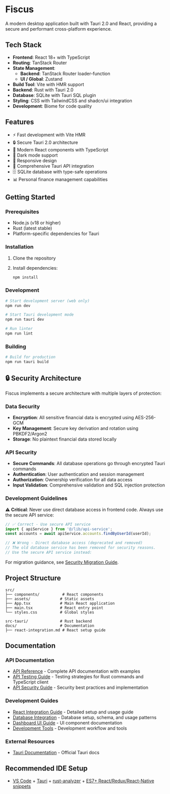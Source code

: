 # Fiscus

A modern desktop application built with Tauri 2.0 and React, providing a secure and performant cross-platform experience.

## Tech Stack

- **Frontend**: React 18+ with TypeScript
- **Routing**: TanStack Router
- **State Management**:
  - **Backend**: TanStack Router loader-function
  - **UI / Global**: Zustand
- **Build Tool**: Vite with HMR support
- **Backend**: Rust with Tauri 2.0
- **Database**: SQLite with Tauri SQL plugin
- **Styling**: CSS with TailwindCSS and shadcn/ui integration
- **Development**: Biome for code quality

## Features

- ⚡ Fast development with Vite HMR
- 🔒 Secure Tauri 2.0 architecture
- 🎨 Modern React components with TypeScript
- 🌙 Dark mode support
- 📱 Responsive design
- 🔧 Comprehensive Tauri API integration
- 🗄️ SQLite database with type-safe operations
- 📊 Personal finance management capabilities

## Getting Started

### Prerequisites

- Node.js (v18 or higher)
- Rust (latest stable)
- Platform-specific dependencies for Tauri

### Installation

1. Clone the repository
2. Install dependencies:

   ```bash
   npm install
   ```

### Development

```bash
# Start development server (web only)
npm run dev

# Start Tauri development mode
npm run tauri dev

# Run linter
npm run lint
```

### Building

```bash
# Build for production
npm run tauri build
```

## 🔒 Security Architecture

Fiscus implements a secure architecture with multiple layers of protection:

### Data Security

- **Encryption**: All sensitive financial data is encrypted using AES-256-GCM
- **Key Management**: Secure key derivation and rotation using PBKDF2/Argon2
- **Storage**: No plaintext financial data stored locally

### API Security

- **Secure Commands**: All database operations go through encrypted Tauri commands
- **Authentication**: User authentication and session management
- **Authorization**: Ownership verification for all data access
- **Input Validation**: Comprehensive validation and SQL injection protection

### Development Guidelines

⚠️ **Critical**: Never use direct database access in frontend code. Always use the secure API service:

```typescript
// ✅ Correct - Use secure API service
import { apiService } from '@/lib/api-service';
const accounts = await apiService.accounts.findByUserId(userId);

// ❌ Wrong - Direct database access (deprecated and removed)
// The old database service has been removed for security reasons.
// Use the secure API service instead:
```

For migration guidance, see [Security Migration Guide](docs/security-migration-guide.md).

## Project Structure

```text
src/
├── components/          # React components
├── assets/             # Static assets
├── App.tsx             # Main React application
├── main.tsx            # React entry point
└── styles.css          # Global styles

src-tauri/              # Rust backend
docs/                   # Documentation
├── react-integration.md # React setup guide
```

## Documentation

### API Documentation

- [API Reference](docs/api-reference.md) - Complete API documentation with examples
- [API Testing Guide](docs/api-testing-guide.md) - Testing strategies for Rust commands and TypeScript client
- [API Security Guide](docs/api-security-guide.md) - Security best practices and implementation

### Development Guides

- [React Integration Guide](docs/react-integration.md) - Detailed setup and usage guide
- [Database Integration](docs/database-integration.md) - Database setup, schema, and usage patterns
- [Dashboard UI Guide](docs/dashboard-ui-guide.md) - UI component documentation
- [Development Tools](docs/development-tools.md) - Development workflow and tools

### External Resources

- [Tauri Documentation](https://v2.tauri.app/) - Official Tauri docs

## Recommended IDE Setup

- [VS Code](https://code.visualstudio.com/) + [Tauri](https://marketplace.visualstudio.com/items?itemName=tauri-apps.tauri-vscode) + [rust-analyzer](https://marketplace.visualstudio.com/items?itemName=rust-lang.rust-analyzer) + [ES7+ React/Redux/React-Native snippets](https://marketplace.visualstudio.com/items?itemName=dsznajder.es7-react-js-snippets)
